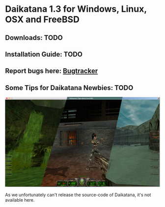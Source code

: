 # Daikatana 1.3 for Windows, Linux, OSX and FreeBSD

## Downloads: TODO

## Installation Guide: TODO

## Report bugs here: [Bugtracker](https://bitbucket.org/daikatana13/daikatana/issues?status=new&status=open)

## Some Tips for Daikatana Newbies: TODO

![Daikatana](/CrossplatformScreenshot.jpg "Daikatana")

As we unfortunately can't release the source-code of Daikatana, it's not
available here.

